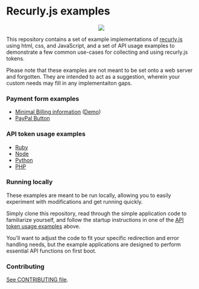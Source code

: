 Recurly.js examples
===================
<p align="center">
  <img src="http://i.imgur.com/hu8hAqs.png" align="center">
</p>

This repository contains a set of example implementations of
[recurly.js][recurly-js] using html, css, and JavaScript, and a set of API usage
examples to demonstrate a few common use-cases for collecting and using
recurly.js tokens.

Please note that these examples are not meant to be set onto a web server and
forgotten. They are intended to act as a suggestion, wherein your custom needs
may fill in any implementaiton gaps.

### Payment form examples
- [Minimal Billing information][example-minimal] ([Demo][demo-minimal])
- [PayPal Button][example-paypal]

### API token usage examples

- [Ruby](api/ruby)
- [Node](api/node)
- [Python](api/python)
- [PHP](api/php)

### Running locally

These examples are meant to be run locally, allowing you to easily experiment with
modifications and get running quickly.

Simply clone this repository, read through the simple application code to
familiarize yourself, and follow the startup instructions in one of the [API
token usage examples](api) above.

You'll want to adjust the code to fit your specific redirection and error
handling needs, but the example applications are designed to perform essential
API functions on first boot.

### Contributing

[See CONTRIBUTING file](CONTRIBUTING.md).

[recurly-js]: https://github.com/recurly/recurly-js

[example-minimal]: public/minimal
[example-paypal]: public/paypal

[demo-minimal]: http://docs.recurly.com/js/examples/minimal
